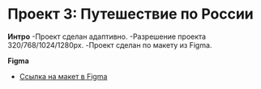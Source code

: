# Проект 3: Путешествие по России


**Интро**
-Проект сделан адаптивно.
-Разрешение проекта 320/768/1024/1280px.
-Проект сделан по макету из Figma.

**Figma**

* [Ссылка на макет в Figma](https://www.figma.com/file/OyRWEjU6wBwRe1hapzQoLx/Sprint-3%3A-Russia-%2F-desktop-%2B-mobile?node-id=28503%3A0)

